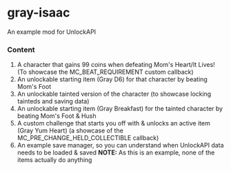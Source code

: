 # gray-isaac
An example mod for UnlockAPI

### Content
1) A character that gains 99 coins when defeating Mom's Heart/It Lives! (To showcase the MC_BEAT_REQUIREMENT custom callback)
2) An unlockable starting item (Gray D6) for that character by beating Mom's Foot
3) An unlockable tainted version of the character (to showcase locking tainteds and saving data)
4) An unlockable starting item (Gray Breakfast) for the tainted character by beating Mom's Foot & Hush
5) A custom challenge that starts you off with & unlocks an active item (Gray Yum Heart) (a showcase of the MC_PRE_CHANGE_HELD_COLLECTIBLE callback)
6) An example save manager, so you can understand when UnlockAPI data needs to be loaded & saved
**NOTE:** As this is an example, none of the items actually do anything
